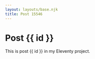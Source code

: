 ```yaml
---
layout: layouts/base.njk
title: Post 15546
---
```


# Post {{ id }}

This is post {{ id }} in my Eleventy project.
